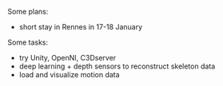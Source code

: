 Some plans:
- short stay in Rennes in 17-18 January

Some tasks:
- try Unity, OpenNI, C3Dserver
- deep learning + depth sensors to reconstruct skeleton data
- load and visualize motion data

